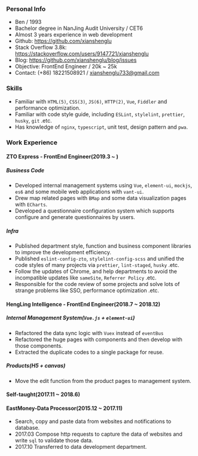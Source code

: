 ### Personal Info

- Ben / 1993
- Bachelor degree in NanJing Audit University / CET6
- Almost 3 years experience in web development
- Github: https://github.com/xianshenglu
- Stack Overflow 3.8k: https://stackoverflow.com/users/9147721/xianshenglu
- Blog: https://github.com/xianshenglu/blog/issues
- Objective: FrontEnd Engineer / 20k ~ 25k
- Contact: (+86) 18221508921 / xianshenglu733@gmail.com

### Skills

- Familiar with `HTML(5)`, `CSS(3)`, `JS(6)`, `HTTP(2)`, `Vue`, `Fiddler` and performance optimization.
- Familiar with code style guide, including `ESLint`, `stylelint`, `prettier`, `husky`, `git` .etc.
- Has knowledge of `nginx`, `typescript`, unit test, design pattern and `pwa`.

### Work Experience

#### ZTO Express - FrontEnd Engineer(2019.3 ~ )

##### Business Code

- Developed internal management systems using `Vue`, `element-ui`, `mockjs`, `es6` and
some mobile web applications with `vant-ui`.
- Drew map related pages with `BMap` and some data visualization pages with `ECharts`.
- Developed a questionnaire configuration system which supports configure and generate
questionnaires by users.

##### Infra

- Published department style, function and business component libraries to improve the
development efficiency.
- Published `eslint-config-zto`, `stylelint-config-scss` and unified the code styles of many projects via `prettier`, `lint-staged`, `husky` .etc.
- Follow the updates of Chrome, and help departments to avoid the incompatible
updates like `sameSite`, `Referrer Policy` .etc.
- Responsible for the code review of some projects and solve lots of strange problems like SSO, performance optimization .etc.

#### HengLing Intelligence - FrontEnd Engineer(2018.7 ~ 2018.12)

##### Internal Management System(`Vue.js` + `element-ui`)

- Refactored the data sync logic with `Vuex` instead of `eventBus`
- Refactored the huge pages with components and then develop with those components.
- Extracted the duplicate codes to a single package for reuse.

##### Products(H5 + canvas)

- Move the edit function from the product pages to management system.

#### Self-taught(2017.11 ~ 2018.6)

#### EastMoney-Data Processor(2015.12 ~ 2017.11)

- Search, copy and paste data from websites and notifications to database.
- 2017.03 Compose http requests to capture the data of websites and write `sql` to validate those data.
- 2017.10 Transferred to data development department.